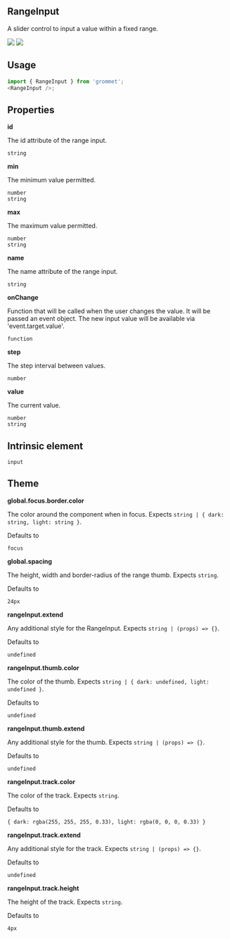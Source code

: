 ## RangeInput

A slider control to input a value within a fixed range.

[![](https://cdn-images-1.medium.com/fit/c/120/120/1*TD1P0HtIH9zF0UEH28zYtw.png)](https://storybook.grommet.io/?selectedKind=RangeInput&full=0&addons=0&stories=1&panelRight=0) [![](https://codesandbox.io/static/img/play-codesandbox.svg)](https://codesandbox.io/s/github/grommet/grommet-sandbox?initialpath=rangeinput&module=%2Fsrc%2FRangeInput.js)

## Usage

```javascript
import { RangeInput } from 'grommet';
<RangeInput />;
```

## Properties

**id**

The id attribute of the range input.

```
string
```

**min**

The minimum value permitted.

```
number
string
```

**max**

The maximum value permitted.

```
number
string
```

**name**

The name attribute of the range input.

```
string
```

**onChange**

Function that will be called when the user changes the value. It will
be passed an event object. The new input value will be available
via 'event.target.value'.

```
function
```

**step**

The step interval between values.

```
number
```

**value**

The current value.

```
number
string
```

## Intrinsic element

```
input
```

## Theme

**global.focus.border.color**

The color around the component when in focus. Expects `string | { dark: string, light: string }`.

Defaults to

```
focus
```

**global.spacing**

The height, width and border-radius of the range thumb. Expects `string`.

Defaults to

```
24px
```

**rangeInput.extend**

Any additional style for the RangeInput. Expects `string | (props) => {}`.

Defaults to

```
undefined
```

**rangeInput.thumb.color**

The color of the thumb. Expects `string | { dark: undefined, light: undefined }`.

Defaults to

```
undefined
```

**rangeInput.thumb.extend**

Any additional style for the thumb. Expects `string | (props) => {}`.

Defaults to

```
undefined
```

**rangeInput.track.color**

The color of the track. Expects `string`.

Defaults to

```
{ dark: rgba(255, 255, 255, 0.33), light: rgba(0, 0, 0, 0.33) }
```

**rangeInput.track.extend**

Any additional style for the track. Expects `string | (props) => {}`.

Defaults to

```
undefined
```

**rangeInput.track.height**

The height of the track. Expects `string`.

Defaults to

```
4px
```
